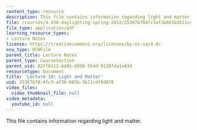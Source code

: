 ```yaml
---
content_type: resource
description: This file contains information regarding light and matter.
file: /courses/4-430-daylighting-spring-2012/25367b784fc3af3b665b3b11cdf0d0f8_MIT4_430S12_lec10.pdf
file_type: application/pdf
learning_resource_types:
- Lecture Notes
license: https://creativecommons.org/licenses/by-nc-sa/4.0/
ocw_type: OCWFile
parent_title: Lecture Notes
parent_type: CourseSection
parent_uid: 82ff6112-6d85-6050-554d-9138fda1e834
resourcetype: Document
title: 'Lecture 10: Light and Matter'
uid: 25367b78-4fc3-af3b-665b-3b11cdf0d0f8
video_files:
  video_thumbnail_file: null
video_metadata:
  youtube_id: null
---
```

This file contains information regarding light and matter.